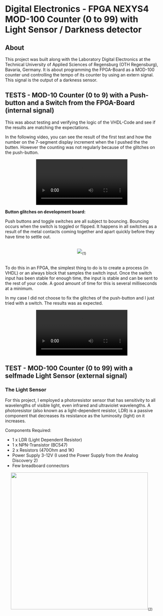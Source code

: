 # Digital Electronics - FPGA NEXYS4 MOD-100 Counter (0 to 99) with Light Sensor / Darkness detector
## About
<p>This project was built along with the Laboratory Digital Electronics at the Technical University of Applied Sciences of Regensburg (OTH Regensburg), Bavaria, Germany. It is about programming the FPGA-Board as a MOD-100 counter und controlling the tempo of its counter by using an extern signal.<br>This signal is the output of a darkness sensor.</p>

## TESTS - MOD-10 Counter (0 to 9) with a Push-button and a Switch from the FPGA-Board (internal signal)
<p>This was about testing and verifying the logic of the VHDL-Code and see if the results are matching the expectations.</p>
<p>In the following video, you can see the result of the first test and how the number on the 7-segment display increment when the I pushed the the butten. However the counting was not regularly because of the glitches on the push-button.</p>

<div align="center">
  <video src="https://github.com/user-attachments/assets/b5ce4728-0fd7-4697-904e-a23f70b88978">
</div>

<b>Button glitches on development board:</b>
<p>Push buttons and toggle switches are all subject to bouncing. Bouncing occurs when the switch is toggled or flipped. It happens in all switches as a result of the metal contacts coming together and apart quickly before they have time to settle out.</p>
<br>
<div align="center">
  <img src="https://github.com/user-attachments/assets/1dcc6e03-3993-4f39-8f01-4e17bee6f4d6"><sub>(1)</sub>
</div>
<br>
<p>To do this in an FPGA, the simplest thing to do is to create a process (in VHDL) or an always block that samples the switch input. Once the switch input has been stable for enough time, the input is stable and can be sent to the rest of your code. A good amount of time for this is several milliseconds at a minimum.</p>

<p>In my case I did not choose to fix the glitches of the push-button and I just tried with a switch. The results was as expected.</p>

<div align="center">
  <video src="https://github.com/user-attachments/assets/f6da9d67-7d8d-4a7f-b1b9-60c3bffefa3c">
</div>

## TEST - MOD-100 Counter (0 to 99) with a selfmade Light Sensor (external signal)
### The Light Sensor
<p>For this project, I employed a photoresistor sensor that has sensitivity to all wavelengths of visible light, even infrared and ultraviolet wavelengths. A photoresistor (also known as a light-dependent resistor, LDR) is a passive component that decreases its resistance as the luminosity (light) on it increases.<br>
</p>

<div>
    Components Required:<br>
      <ul>
        <li>1 x LDR (Light Dependent Resistor)</li>
        <li>1 x NPN-Transistor (BC547)</li>
        <li>2 x Resistors (470Ohm and 1K)</li>
        <li>Power Supply 3-12V (I used the Power Supply from the Analog Discovery 2)</li>
        <li>Few breadboard connectors</li>
      </ul>
</div>

<div align="center">
    <img src="https://github.com/user-attachments/assets/2ab5a190-199e-4e00-b30c-5c4a55ea187a" width="450"><sub>(2)</sub>
</div>

<p></p>








